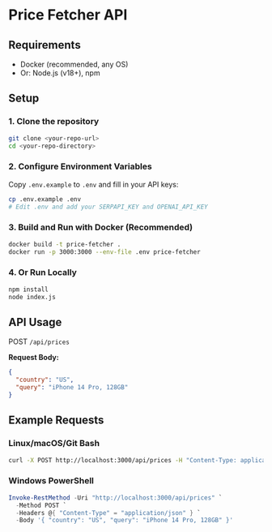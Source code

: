 # Price Fetcher API

## Requirements

- Docker (recommended, any OS)
- Or: Node.js (v18+), npm

## Setup

### 1. Clone the repository

```sh
git clone <your-repo-url>
cd <your-repo-directory>
```

### 2. Configure Environment Variables

Copy `.env.example` to `.env` and fill in your API keys:

```sh
cp .env.example .env
# Edit .env and add your SERPAPI_KEY and OPENAI_API_KEY
```

### 3. Build and Run with Docker (Recommended)

```sh
docker build -t price-fetcher .
docker run -p 3000:3000 --env-file .env price-fetcher
```

### 4. Or Run Locally

```sh
npm install
node index.js
```

## API Usage

POST `/api/prices`

**Request Body:**
```json
{
  "country": "US",
  "query": "iPhone 14 Pro, 128GB"
}
```

## Example Requests

### Linux/macOS/Git Bash

```sh
curl -X POST http://localhost:3000/api/prices -H "Content-Type: application/json" -d '{"country": "US", "query": "iPhone 14 Pro, 128GB"}'
```

### Windows PowerShell

```powershell
Invoke-RestMethod -Uri "http://localhost:3000/api/prices" `
  -Method POST `
  -Headers @{ "Content-Type" = "application/json" } `
  -Body '{ "country": "US", "query": "iPhone 14 Pro, 128GB" }'
```

